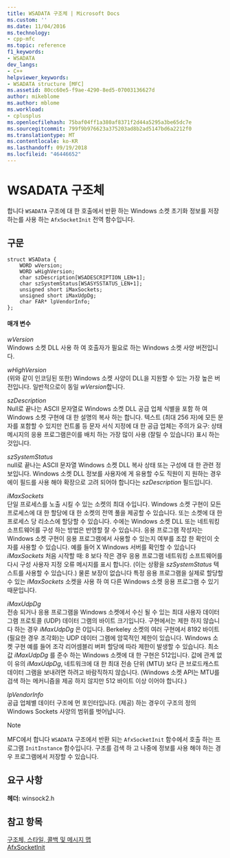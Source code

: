 ```yaml
---
title: WSADATA 구조체 | Microsoft Docs
ms.custom: ''
ms.date: 11/04/2016
ms.technology:
- cpp-mfc
ms.topic: reference
f1_keywords:
- WSADATA
dev_langs:
- C++
helpviewer_keywords:
- WSADATA structure [MFC]
ms.assetid: 80cc60e5-f9ae-4290-8ed5-07003136627d
author: mikeblome
ms.author: mblome
ms.workload:
- cplusplus
ms.openlocfilehash: 75baf04ff1a380af8371f2d44a5295a3be65dc7e
ms.sourcegitcommit: 799f9b976623a375203ad8b2ad5147bd6a2212f0
ms.translationtype: MT
ms.contentlocale: ko-KR
ms.lasthandoff: 09/19/2018
ms.locfileid: "46446652"
---
```

# <a name="wsadata-structure"></a>WSADATA 구조체

합니다 `WSADATA` 구조에 대 한 호출에서 반환 하는 Windows 소켓 초기화 정보를 저장 하는를 사용 하는 `AfxSocketInit` 전역 함수입니다.

## <a name="syntax"></a>구문

```
struct WSAData {
    WORD wVersion;
    WORD wHighVersion;
    char szDescription[WSADESCRIPTION_LEN+1];
    char szSystemStatus[WSASYSSTATUS_LEN+1];
    unsigned short iMaxSockets;
    unsigned short iMaxUdpDg;
    char FAR* lpVendorInfo;
};
```

#### <a name="parameters"></a>매개 변수

*wVersion*<br/>
Windows 소켓 DLL 사용 하 여 호출자가 필요로 하는 Windows 소켓 사양 버전입니다.

*wHighVersion*<br/>
(위와 같이 인코딩된 또한) Windows 소켓 사양이 DLL을 지원할 수 있는 가장 높은 버전입니다. 일반적으로이 동일 *wVersion*합니다.

*szDescription*<br/>
Null로 끝나는 ASCII 문자열로 Windows 소켓 DLL 공급 업체 식별을 포함 하 여 Windows 소켓 구현에 대 한 설명의 복사 하는 합니다. 텍스트 (최대 256 자)에 모든 문자를 포함할 수 있지만 컨트롤 등 문자 서식 지정에 대 한 공급 업체는 주의가 요구: 상태 메시지의 응용 프로그램은이를 배치 하는 가장 많이 사용 (잘릴 수 있습니다) 표시 하는 것입니다.

*szSystemStatus*<br/>
null로 끝나는 ASCII 문자열 Windows 소켓 DLL 복사 상태 또는 구성에 대 한 관련 정보입니다. Windows 소켓 DLL 정보를 사용자에 게 유용할 수도 직원이 지 원하는 경우에이 필드를 사용 해야 확장으로 고려 되어야 합니다는 *szDescription* 필드입니다.

*iMaxSockets*<br/>
단일 프로세스를 노출 시킬 수 있는 소켓의 최대 수입니다. Windows 소켓 구현이 모든 프로세스에 대 한 할당에 대 한 소켓의 전역 풀을 제공할 수 있습니다. 또는 소켓에 대 한 프로세스 당 리소스에 할당할 수 있습니다. 수에는 Windows 소켓 DLL 또는 네트워킹 소프트웨어를 구성 하는 방법은 반영할 잘 수 있습니다. 응용 프로그램 작성자는 Windows 소켓 구현이 응용 프로그램에서 사용할 수 있는지 여부를 조잡 한 확인이 숫자를 사용할 수 있습니다. 예를 들어 X Windows 서버를 확인할 수 있습니다 *iMaxSockets* 처음 시작할 때: 8 보다 작은 경우 응용 프로그램 네트워킹 소프트웨어를 다시 구성 사용자 지정 오류 메시지를 표시 합니다. (이는 상황을 *szSystemStatus* 텍스트를 사용할 수 있습니다.) 물론 보장이 없습니다 특정 응용 프로그램을 실제로 할당할 수 있는 *iMaxSockets* 소켓을 사용 하 여 다른 Windows 소켓 응용 프로그램 수 있기 때문입니다.

*iMaxUdpDg*<br/>
전송 되거나 응용 프로그램을 Windows 소켓에서 수신 될 수 있는 최대 사용자 데이터 그램 프로토콜 (UDP) 데이터 그램의 바이트 크기입니다. 구현에서는 제한 하지 않습니다 하는 경우 *iMaxUdpDg* 은 0입니다. Berkeley 소켓의 여러 구현에서 8192 바이트 (필요한 경우 조각화)는 UDP 데이터 그램에 암묵적인 제한이 있습니다. Windows 소켓 구현 예를 들어 조각 리어셈블리 버퍼 할당에 따라 제한이 발생할 수 있습니다. 최소값 *iMaxUdpDg* 를 준수 하는 Windows 소켓에 대 한 구현은 512입니다. 값에 관계 없이 유의 *iMaxUdpDg*, 네트워크에 대 한 최대 전송 단위 (MTU) 보다 큰 브로드캐스트 데이터 그램을 보내려면 하려고 바람직하지 않습니다. (Windows 소켓 API는 MTU를 검색 하는 메커니즘을 제공 하지 않지만 512 바이트 이상 이어야 합니다.)

*lpVendorInfo*<br/>
공급 업체별 데이터 구조에 먼 포인터입니다. (제공) 하는 경우이 구조의 정의 Windows Sockets 사양의 범위를 벗어납니다.

> [!NOTE]
>  MFC에서 합니다 `WSADATA` 구조에서 반환 되는 `AfxSocketInit` 함수에서 호출 하는 프로그램 `InitInstance` 함수입니다. 구조를 검색 하 고 나중에 정보를 사용 해야 하는 경우 프로그램에서 저장할 수 있습니다.

## <a name="requirements"></a>요구 사항

**헤더:** winsock2.h

## <a name="see-also"></a>참고 항목

[구조체, 스타일, 콜백 및 메시지 맵](../../mfc/reference/structures-styles-callbacks-and-message-maps.md)<br/>
[AfxSocketInit](../../mfc/reference/application-information-and-management.md#afxsocketinit)

